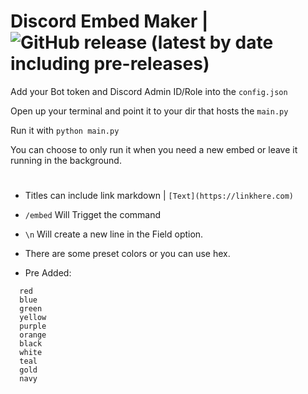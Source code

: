 
# Discord Embed Maker | ![GitHub release (latest by date including pre-releases)](https://img.shields.io/github/v/release/navendu-pottekkat/awesome-readme?include_prereleases)





Add your Bot token and Discord Admin ID/Role into the `config.json`

Open up your terminal and point it to your dir that hosts the `main.py`

Run it with `python main.py`

You can choose to only run it when you need a new embed or leave it running in the background.


# 



- Titles can include link markdown | `[Text](https://linkhere.com)`
  
- `/embed` Will Trigget the command

- `\n` Will create a new line in the Field option.

- There are some preset colors or you can use hex.

- Pre Added:
```
  red
  blue
  green
  yellow
  purple
  orange
  black
  white
  teal
  gold
  navy
```
# 

